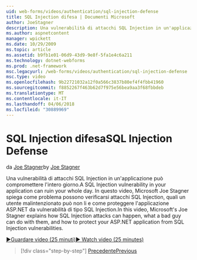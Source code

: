 ```yaml
---
uid: web-forms/videos/authentication/sql-injection-defense
title: SQL Injection difesa | Documenti Microsoft
author: JoeStagner
description: Una vulnerabilità di attacchi SQL Injection in un'applicazione può compromettere l'intero giorno. In questo video, Microsoft Joe Stagner viene illustrato come è possibile happ attacchi SQL Injection...
ms.author: aspnetcontent
manager: wpickett
ms.date: 10/29/2009
ms.topic: article
ms.assetid: b9fb1e01-06d9-43d9-9e8f-5fa1e4c6a211
ms.technology: dotnet-webforms
ms.prod: .net-framework
msc.legacyurl: /web-forms/videos/authentication/sql-injection-defense
msc.type: video
ms.openlocfilehash: 9b22721032a12f0a566c3837b80ef4f4fbb41960
ms.sourcegitcommit: f8852267f463b62d7f975e56bea9aa3f68fbbdeb
ms.translationtype: MT
ms.contentlocale: it-IT
ms.lasthandoff: 04/06/2018
ms.locfileid: "30889969"
---
```

<a name="sql-injection-defense"></a><span data-ttu-id="15e08-104">SQL Injection difesa</span><span class="sxs-lookup"><span data-stu-id="15e08-104">SQL Injection Defense</span></span>
====================
<span data-ttu-id="15e08-105">da [Joe Stagner](https://github.com/JoeStagner)</span><span class="sxs-lookup"><span data-stu-id="15e08-105">by [Joe Stagner](https://github.com/JoeStagner)</span></span>

<span data-ttu-id="15e08-106">Una vulnerabilità di attacchi SQL Injection in un'applicazione può compromettere l'intero giorno.</span><span class="sxs-lookup"><span data-stu-id="15e08-106">A SQL Injection vulnerability in your application can ruin your whole day.</span></span> <span data-ttu-id="15e08-107">In questo video, Microsoft Joe Stagner spiega come problema possono verificarsi attacchi SQL Injection, quali un utente malintenzionato può non li e come proteggere l'applicazione ASP.NET da vulnerabilità di tipo SQL Injection.</span><span class="sxs-lookup"><span data-stu-id="15e08-107">In this video, Microsoft's Joe Stagner explains how SQL Injection attacks can happen, what a bad guy can do with them, and how to protect your ASP.NET application from SQL Injection vulnerabilities.</span></span>

[<span data-ttu-id="15e08-108">&#9654;Guardare video (25 minuti)</span><span class="sxs-lookup"><span data-stu-id="15e08-108">&#9654; Watch video (25 minutes)</span></span>](https://channel9.msdn.com/Blogs/ASP-NET-Site-Videos/sql-injection-defense)

> [!div class="step-by-step"]
> [<span data-ttu-id="15e08-109">Precedente</span><span class="sxs-lookup"><span data-stu-id="15e08-109">Previous</span></span>](creating-inactive-users.md)
